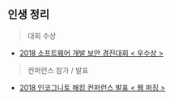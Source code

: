 ## 인생 정리
> 대회 수상
- [2018 소프트웨어 개발 보안 경진대회 < 우수상 >](https://github.com/l0vey0u/RESUME/blob/master/src/awards/%EC%86%8C%ED%94%84%ED%8A%B8%EC%9B%A8%EC%96%B4_%EA%B0%9C%EB%B0%9C%EB%B3%B4%EC%95%88_%EA%B2%BD%EC%A7%84%EB%8C%80%ED%9A%8C.md)
> 컨퍼런스 참가 / 발표
- [2018 인코그니토 해킹 컨퍼런스 발표 < 웹 퍼징 >](https://github.com/l0vey0u/RESUME/blob/master/src/conf/IncognitoHackingConference.md)
